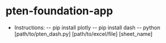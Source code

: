 # pten-foundation-app

- Instructions:
-- pip install plotly
-- pip install dash
-- python [path/to/pten_dash.py] [path/to/excel/file] [sheet_name]
